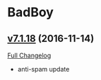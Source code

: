 # BadBoy

## [v7.1.18](https://github.com/funkydude/BadBoy/tree/v7.1.18) (2016-11-14) [](#top)
[Full Changelog](https://github.com/funkydude/BadBoy/compare/v7.1.17...v7.1.18)

- anti-spam update  
